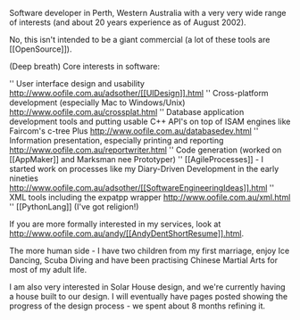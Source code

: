 

Software developer in Perth, Western Australia with a very very wide range of interests (and about 20 years experience as of August 2002). 


No, this isn't intended to be a giant commercial (a lot of these tools are [[OpenSource]]). 



(Deep breath) Core interests in software: 

''	User interface design and usability http://www.oofile.com.au/adsother/[[UIDesign]].html 
''	Cross-platform development (especially Mac to Windows/Unix) http://www.oofile.com.au/crossplat.html 
''	Database application development tools and putting usable C++ API's on top of ISAM engines like Faircom's c-tree Plus http://www.oofile.com.au/databasedev.html 
''	Information presentation, especially printing and reporting http://www.oofile.com.au/reportwriter.html 
''	Code generation (worked on [[AppMaker]] and Marksman nee Prototyper) 
''	[[AgileProcesses]] - I started work on processes like my Diary-Driven Development in the early nineties http://www.oofile.com.au/adsother/[[SoftwareEngineeringIdeas]].html 
''	XML tools including the expatpp wrapper http://www.oofile.com.au/xml.html 
''	[[PythonLang]] (I've got religion!) 



If you are more formally interested in my services, look at http://www.oofile.com.au/andy/[[AndyDentShortResume]].html. 



The more human side - I have two children from my first marriage, enjoy Ice Dancing, Scuba Diving and have been practising Chinese Martial Arts for most of my adult life. 



I am also very interested in Solar House design, and we're currently having a house built to our design. I will eventually have pages posted showing the progress of the design process - we spent about 8 months refining it.